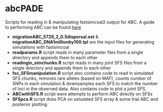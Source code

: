 # abcPADE
Scripts for reading in & manipulating fastsimcoal2 output for ABC. A guide to performing ABC can be found [here](https://github.com/jahoey/pinskylab_methods/blob/master/genomics/Guide%20to%20performing%20ABC%20using%20SNP%20data.md)

- **migrationABC_5729_2_0.5dispersal.est** & **migrationABC_DNA1millionby100.tpl** are the input files for generating simulations with fastsimcoal
- **readparams.R** script reads in many parameter files from a single directory and appends them to each other
- **readingin_simchunks.R** script reads in many joint SFS files from a single directory and appends them to each other
- **fsc_SFSmanipulation.R** script also contains code to read in simulated SFS chunks, removes rare alleles (based on MAF), counts number of SNPs in each simulation & downsamples each SFS to match the number of loci in the observed data. Also contains code to plot a joint SFS.
- **ABCwithSFS.R** script were attempts to perform ABC directly on SFSs
- **SFSpca.R** script does PCA on simulated SFS array & some trial ABC and posterior plotting
